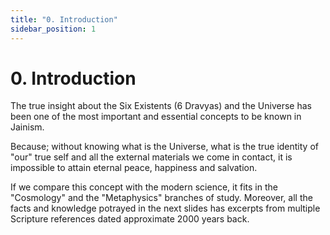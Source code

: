 ```yaml
---
title: "0. Introduction"
sidebar_position: 1
---
```


# 0. Introduction

The true insight about the Six Existents (6 Dravyas) and the Universe has been one of the most important and essential concepts to be known in Jainism.

Because; without knowing what is the Universe, what is the true identity of "our" true self and all the external materials we come in contact, it is impossible to attain eternal peace, happiness and salvation.

If we compare this concept with the modern science, it fits in the "Cosmology" and the "Metaphysics" branches of study. Moreover, all the facts and knowledge potrayed in the next slides has excerpts from multiple Scripture references dated approximate 2000 years back.
